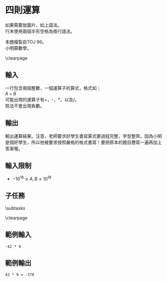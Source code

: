 # 四則運算

如果需要放圖片，如上語法。  
行末使用兩個半形空格為換行語法。  

本題複製自TOJ 96。  
小明算數學。  

\clearpage

## 輸入
一行包含兩個整數，一個運算子的算式，格式如：  
$A + B$  
可能出現的運算子有+，-，*，以及/。  
除法不會出現負數。  

## 輸出
輸出運算結果。注意，老師要求好學生書寫算式要過程完整，字型整齊。因為小明是個好學生，所以他被要求按照嚴格的格式書寫！要把原本的題目謄寫一遍再加上答案喔。  

## 輸入限制
 - $-10^{18} \leq A, B \leq 10^{18}$

## 子任務
\subtasks

\clearpage

## 範例輸入
```
-42 * 9
```

## 範例輸出
```
42 * 9 = -378
```
